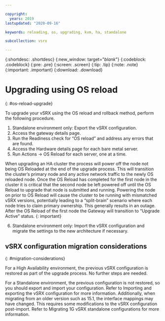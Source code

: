 ```yaml
---

copyright:
  years: 2019
lastupdated: "2020-09-16"

keywords: reloading, os, upgrading, kvm, ha, standalone

subcollection: vsrx

---
```


{:shortdesc: .shortdesc}
{:new_window: target="_blank_"}
{:codeblock: .codeblock}
{:pre: .pre}
{:screen: .screen}
{:tip: .tip}
{:note: .note}
{:important: .important}
{:download: .download}

# Upgrading using OS reload
{: #os-reload-upgrade}

To upgrade your vSRX using the OS reload and rollback method, perform the following procedure.

1.	Standalone environment only: Export the vSRX configuration.
2.	Access the gateway details page.
3.	Run the Readiness check for “OS reload” and address any errors that are found.
4.	Access the Hardware details page for each bare metal server.
5.	Run Actions -> OS Reload for each server, one at a time.

  When upgrading an HA cluster the process will power off the node not being OS Reloaded at the end of the upgrade process. This will transition the cluster’s primary node and any active network traffic to the newly OS reloaded node. Once the OS Reload has completed for the first node in the cluster it is critical that the second node be left powered off until the OS Reload to upgrade that node is submitted and running. Powering the node on prior to OS Reload will cause the cluster to be running with mismatched vSRX versions, potentially leading to a “split-brain” scenario where each node tries to claim primary ownership. This generally results in an outage. After the OS Reload of the first node the Gateway will transition to “Upgrade Active” status.
  {: important}

6.	Standalone environment only: Import the vSRX configuration and migrate the settings to the new architecture if necessary.

## vSRX configuration migration considerations
{: #migration-considerations}

For a High Availability environment, the previous vSRX configuration is restored as part of the upgrade process. No further steps are needed.

For a Standalone environment, the previous configuration is not restored, so you should export and import your configuration. Refer to Importing and exporting the vSRX configuration for more information. Additionally, when migrating from an older version such as 15.1, the interface mappings may have changed. This requires some modifications to the vSRX configuration post-import. Refer to Migrating 1G vSRX standalone configurations for more information.
